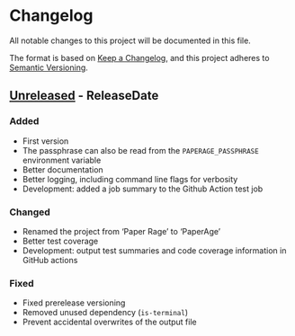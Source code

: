 # Changelog

All notable changes to this project will be documented in this file.

The format is based on [Keep a Changelog](https://keepachangelog.com/en/1.0.0/),
and this project adheres to [Semantic Versioning](https://semver.org/spec/v2.0.0.html).

<!-- next-header -->
## [Unreleased] - ReleaseDate

### Added

- First version
- The passphrase can also be read from the `PAPERAGE_PASSPHRASE` environment variable
- Better documentation
- Better logging, including command line flags for verbosity
- Development: added a job summary to the Github Action test job

### Changed

- Renamed the project from ‘Paper Rage’ to ‘PaperAge’
- Better test coverage
- Development: output test summaries and code coverage information in GitHub actions

### Fixed

- Fixed prerelease versioning
- Removed unused dependency (`is-terminal`)
- Prevent accidental overwrites of the output file

<!-- next-url -->
[Unreleased]: https://github.com/matiaskorhonen/paper-age/compare/v0.1.0-prerelease4...HEAD
[0.1.0-prerelease4]: https://github.com/matiaskorhonen/paper-age/releases/tag/b0534db779720e912750d0107b3b03b6551abcdd...v0.1.0-prerelease4
